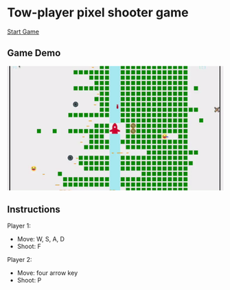 # Tow-player pixel shooter game

[Start Game](https://xiaaoo.github.io/shooting_game/)

## Game Demo

![Game Demo](./examples/demo.gif)

## Instructions

Player 1:

- Move: W, S, A, D
- Shoot: F

Player 2:

- Move: four arrow key
- Shoot: P
